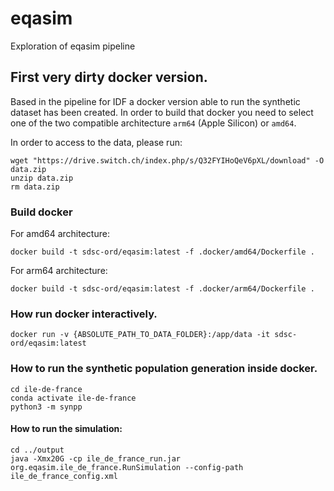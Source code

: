 # eqasim
Exploration of eqasim pipeline

## First very dirty docker version.

Based in the pipeline for IDF a docker version able to run the synthetic dataset has been created. In order to build that docker you need to select 
one of the two compatible architecture `arm64` (Apple Silicon) or `amd64`. 

In order to access to the data, please run:

```
wget "https://drive.switch.ch/index.php/s/Q32FYIHoQeV6pXL/download" -O data.zip
unzip data.zip
rm data.zip
```

### Build docker 

For amd64 architecture:
```
docker build -t sdsc-ord/eqasim:latest -f .docker/amd64/Dockerfile .       
```

For arm64 architecture:
```
docker build -t sdsc-ord/eqasim:latest -f .docker/arm64/Dockerfile .       
```

### How run docker interactively.

```
docker run -v {ABSOLUTE_PATH_TO_DATA_FOLDER}:/app/data -it sdsc-ord/eqasim:latest 
```

### How to run the synthetic population generation inside docker. 

```
cd ile-de-france
conda activate ile-de-france
python3 -m synpp
```

#### How to run the simulation: 

```
cd ../output
java -Xmx20G -cp ile_de_france_run.jar org.eqasim.ile_de_france.RunSimulation --config-path ile_de_france_config.xml
```
